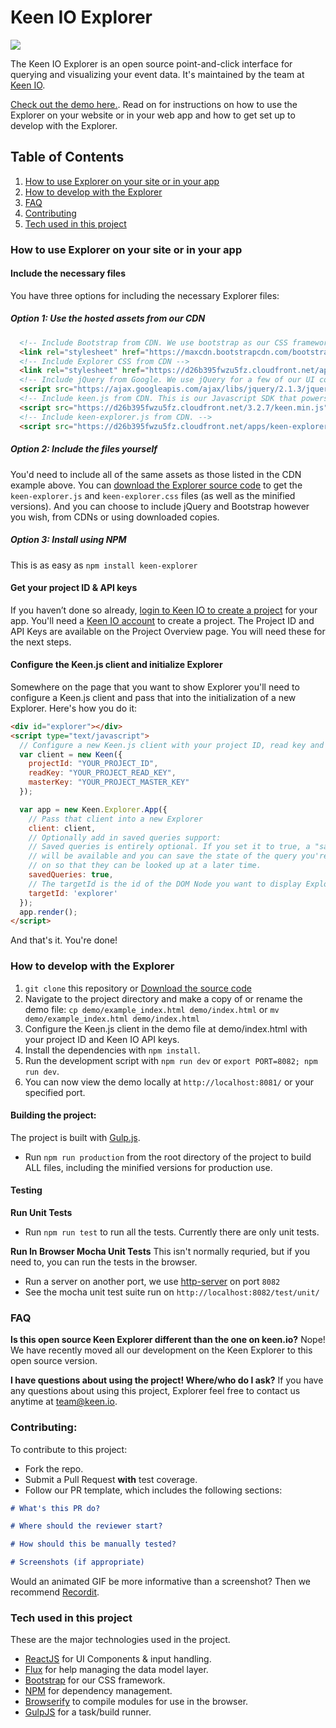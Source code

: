 # Keen IO Explorer

![](https://s3.amazonaws.com/keen_web_static/assets/img/keen-explorer-v2.0.0.png)

The Keen IO Explorer is an open source point-and-click interface for querying and visualizing your event data. It's maintained by the team at [Keen IO](https://keen.io/).

[Check out the demo here.](http://keen.github.io/explorer/). Read on for instructions on how to use the Explorer on your website or in your web app and how to get set up to develop with the Explorer.

## Table of Contents
1. [How to use Explorer on your site or in your app](#how-to-use-explorer-on-your-site-or-in-your-app)
2. [How to develop with the Explorer](#how-to-develop-with-the-explorer)
3. [FAQ](#faq)
4. [Contributing](#contributing)
5. [Tech used in this project](#tech-used-in-this-project)

### How to use Explorer on your site or in your app

#### Include the necessary files

You have three options for including the necessary Explorer files:

##### Option 1: Use the hosted assets from our CDN
```html
  <!-- Include Bootstrap from CDN. We use bootstrap as our CSS framework for Explorer -->
  <link rel="stylesheet" href="https://maxcdn.bootstrapcdn.com/bootstrap/3.3.5/css/bootstrap.min.css">
  <!-- Include Explorer CSS from CDN -->
  <link rel="stylesheet" href="https://d26b395fwzu5fz.cloudfront.net/apps/keen-explorer-2.0.0.min.css">
  <!-- Include jQuery from Google. We use jQuery for a few of our UI components, like calendar pickers. -->
  <script src="https://ajax.googleapis.com/ajax/libs/jquery/2.1.3/jquery.min.js"></script>
  <!-- Include keen.js from CDN. This is our Javascript SDK that powers querying and visualizations in Explorer. -->
  <script src="https://d26b395fwzu5fz.cloudfront.net/3.2.7/keen.min.js" type="text/javascript"></script>
  <!-- Include keen-explorer.js from CDN. -->
  <script src="https://d26b395fwzu5fz.cloudfront.net/apps/keen-explorer-2.0.0.min.js"></script>
```

##### Option 2: Include the files yourself
You'd need to include all of the same assets as those listed in the CDN example above. You can [download the Explorer source code](https://github.com/keen/explorer/archive/master.zip) to get the `keen-explorer.js` and `keen-explorer.css` files (as well as the minified versions). And you can choose to include jQuery and Bootstrap however you wish, from CDNs or using downloaded copies.

##### Option 3: Install using NPM
This is as easy as `npm install keen-explorer`


#### Get your project ID & API keys
If you haven’t done so already, [login to Keen IO to create a project](https://keen.io/add-project) for your app. You'll need a [Keen IO account](https://keen.io/signup?s=explorer) to create a project. The Project ID and API Keys are available on the Project Overview page. You will need these for the next steps.

#### Configure the Keen.js client and initialize Explorer
Somewhere on the page that you want to show Explorer you'll need to configure a Keen.js client and pass that into the initialization of a new Explorer. Here's how you do it:
```html
<div id="explorer"></div>
<script type="text/javascript">
  // Configure a new Keen.js client with your project ID, read key and master key.
  var client = new Keen({
    projectId: "YOUR_PROJECT_ID",
    readKey: "YOUR_PROJECT_READ_KEY",
    masterKey: "YOUR_PROJECT_MASTER_KEY"
  });

  var app = new Keen.Explorer.App({
    // Pass that client into a new Explorer
    client: client,
    // Optionally add in saved queries support:
    // Saved queries is entirely optional. If you set it to true, a "saved queries" feature
    // will be available and you can save the state of the query you're working
    // on so that they can be looked up at a later time.
    savedQueries: true,
    // The targetId is the id of the DOM Node you want to display Explorer inside.
    targetId: 'explorer'
  });
  app.render();
</script>
```

And that's it. You're done!

### How to develop with the Explorer

  1. `git clone` this repository or [Download the source code](https://github.com/keen/explorer/archive/master.zip)
  1. Navigate to the project directory and make a copy of or rename the demo file:
  `cp demo/example_index.html demo/index.html` or `mv demo/example_index.html demo/index.html`
  2. Configure the Keen.js client in the demo file at demo/index.html with your project ID and Keen IO API keys.
  3. Install the dependencies with `npm install`.
  4. Run the development script with `npm run dev` or `export PORT=8082; npm run dev`.
  5. You can now view the demo locally at `http://localhost:8081/` or your specified port.

#### Building the project:

The project is built with [Gulp.js](https://github.com/gulpjs/gulp).

* Run `npm run production` from the root directory of the project to build ALL files, including the minified versions for production use.

#### Testing

**Run Unit Tests**
* Run `npm run test` to run all the tests. Currently there are only unit tests.

**Run In Browser Mocha Unit Tests**
This isn't normally requried, but if you need to, you can run the tests in the browser.

* Run a server on another port, we use [http-server](https://www.npmjs.org/package/http-server) on port `8082`
* See the mocha unit test suite run on `http://localhost:8082/test/unit/`

### FAQ

**Is this open source Keen Explorer different than the one on keen.io?**
Nope! We have recently moved all our development on the Keen Explorer to this open source version.  

**I have questions about using the project! Where/who do I ask?**
If you have any questions about using this project, Explorer feel free to contact us anytime at [team@keen.io](mailto:team@keen.io). 

### Contributing:
To contribute to this project:

* Fork the repo.
* Submit a Pull Request **with** test coverage.
* Follow our PR template, which includes the following sections:

```markdown
# What's this PR do?

# Where should the reviewer start?

# How should this be manually tested?

# Screenshots (if appropriate)
```

Would an animated GIF be more informative than a screenshot? Then we recommend [Recordit](http://recordit.co/).

### Tech used in this project

These are the major technologies used in the project.

* [ReactJS](http://facebook.github.io/react/) for UI Components & input handling.
* [Flux](http://facebook.github.io/flux/) for help managing the data model layer.
* [Bootstrap](http://getbootstrap.com/) for our CSS framework.
* [NPM](https://www.npmjs.org/) for dependency management.
* [Browserify](http://browserify.org/) to compile modules for use in the browser.
* [GulpJS](http://gulpjs.com/) for a task/build runner.
